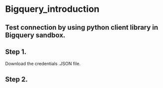 # Bigquery_introduction

Test connection by using python client library in Bigquery sandbox.
---

Step 1.
---

Download the credentials .JSON file.

Step 2.
---


